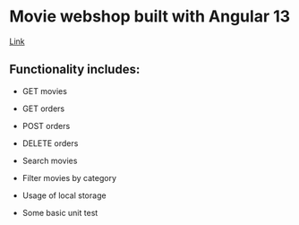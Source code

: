 # Movie webshop built with Angular 13

[Link](https://alexander-rusiecki.github.io/angular-movie-webshop/)

## Functionality includes:

- GET movies
- GET orders
- POST orders
- DELETE orders

- Search movies
- Filter movies by category

- Usage of local storage
- Some basic unit test
